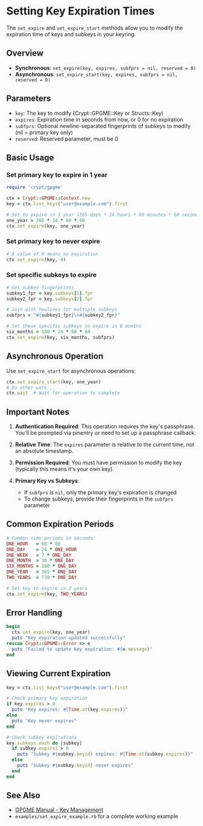 # Setting Key Expiration Times

The `set_expire` and `set_expire_start` methods allow you to modify the expiration time of keys and subkeys in your keyring.

## Overview

- **Synchronous**: `set_expire(key, expires, subfprs = nil, reserved = 0)`
- **Asynchronous**: `set_expire_start(key, expires, subfprs = nil, reserved = 0)`

## Parameters

- `key`: The key to modify (Crypt::GPGME::Key or Structs::Key)
- `expires`: Expiration time in seconds from now, or 0 for no expiration
- `subfprs`: Optional newline-separated fingerprints of subkeys to modify (nil = primary key only)
- `reserved`: Reserved parameter, must be 0

## Basic Usage

### Set primary key to expire in 1 year

```ruby
require 'crypt/gpgme'

ctx = Crypt::GPGME::Context.new
key = ctx.list_keys("user@example.com").first

# Set to expire in 1 year (365 days * 24 hours * 60 minutes * 60 seconds)
one_year = 365 * 24 * 60 * 60
ctx.set_expire(key, one_year)
```

### Set primary key to never expire

```ruby
# A value of 0 means no expiration
ctx.set_expire(key, 0)
```

### Set specific subkeys to expire

```ruby
# Get subkey fingerprints
subkey1_fpr = key.subkeys[1].fpr
subkey2_fpr = key.subkeys[2].fpr

# Join with newlines for multiple subkeys
subfprs = "#{subkey1_fpr}\n#{subkey2_fpr}"

# Set these specific subkeys to expire in 6 months
six_months = 180 * 24 * 60 * 60
ctx.set_expire(key, six_months, subfprs)
```

## Asynchronous Operation

Use `set_expire_start` for asynchronous operations:

```ruby
ctx.set_expire_start(key, one_year)
# Do other work...
ctx.wait  # Wait for operation to complete
```

## Important Notes

1. **Authentication Required**: This operation requires the key's passphrase. You'll be prompted via pinentry or need to set up a passphrase callback.

2. **Relative Time**: The `expires` parameter is relative to the current time, not an absolute timestamp.

3. **Permission Required**: You must have permission to modify the key (typically this means it's your own key).

4. **Primary Key vs Subkeys**:
   - If `subfprs` is `nil`, only the primary key's expiration is changed
   - To change subkeys, provide their fingerprints in the `subfprs` parameter

## Common Expiration Periods

```ruby
# Common time periods in seconds
ONE_HOUR   = 60 * 60
ONE_DAY    = 24 * ONE_HOUR
ONE_WEEK   = 7 * ONE_DAY
ONE_MONTH  = 30 * ONE_DAY
SIX_MONTHS = 180 * ONE_DAY
ONE_YEAR   = 365 * ONE_DAY
TWO_YEARS  = 730 * ONE_DAY

# Set key to expire in 2 years
ctx.set_expire(key, TWO_YEARS)
```

## Error Handling

```ruby
begin
  ctx.set_expire(key, one_year)
  puts "Key expiration updated successfully"
rescue Crypt::GPGME::Error => e
  puts "Failed to update key expiration: #{e.message}"
end
```

## Viewing Current Expiration

```ruby
key = ctx.list_keys("user@example.com").first

# Check primary key expiration
if key.expires > 0
  puts "Key expires: #{Time.at(key.expires)}"
else
  puts "Key never expires"
end

# Check subkey expirations
key.subkeys.each do |subkey|
  if subkey.expires > 0
    puts "Subkey #{subkey.keyid} expires: #{Time.at(subkey.expires)}"
  else
    puts "Subkey #{subkey.keyid} never expires"
  end
end
```

## See Also

- [GPGME Manual - Key Management](https://www.gnupg.org/documentation/manuals/gpgme/)
- `examples/set_expire_example.rb` for a complete working example
